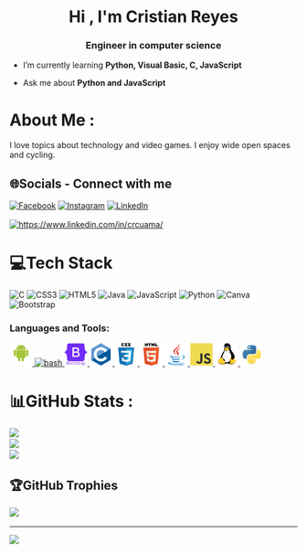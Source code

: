 <h1 align="center">Hi , I'm Cristian Reyes</h1>
<h3 align="center">Engineer in computer science</h3>

-  I’m currently learning **Python, Visual Basic, C, JavaScript**

-  Ask me about **Python and JavaScript**
# About Me :

I love topics about technology and video games.
I enjoy wide open spaces and cycling.

## 🌐Socials - Connect with me
[![Facebook](https://img.shields.io/badge/Facebook-%231877F2.svg?logo=Facebook&logoColor=white)](https://facebook.com/CuamatziReyes) [![Instagram](https://img.shields.io/badge/Instagram-%23E4405F.svg?logo=Instagram&logoColor=white)](https://instagram.com/crcuama) [![LinkedIn](https://img.shields.io/badge/LinkedIn-%230077B5.svg?logo=linkedin&logoColor=white)](https://linkedin.com/in/crcuama) 
<p align="left">
<a href="https://www.linkedin.com/in/crcuama/" target="blank"><img align="center" src="https://raw.githubusercontent.com/rahuldkjain/github-profile-readme-generator/master/src/images/icons/Social/linked-in-alt.svg" alt="https://www.linkedin.com/in/crcuama/" height="30" width="40" /></a>
</p>

# 💻Tech Stack
![C](https://img.shields.io/badge/c-%2300599C.svg?style=plastic&logo=c&logoColor=white) ![CSS3](https://img.shields.io/badge/css3-%231572B6.svg?style=plastic&logo=css3&logoColor=white) ![HTML5](https://img.shields.io/badge/html5-%23E34F26.svg?style=plastic&logo=html5&logoColor=white) ![Java](https://img.shields.io/badge/java-%23ED8B00.svg?style=plastic&logo=java&logoColor=white) ![JavaScript](https://img.shields.io/badge/javascript-%23323330.svg?style=plastic&logo=javascript&logoColor=%23F7DF1E) ![Python](https://img.shields.io/badge/python-3670A0?style=plastic&logo=python&logoColor=ffdd54) ![Canva](https://img.shields.io/badge/Canva-%2300C4CC.svg?style=plastic&logo=Canva&logoColor=white) ![Bootstrap](https://img.shields.io/badge/bootstrap-%23563D7C.svg?style=plastic&logo=bootstrap&logoColor=white)
<h3 align="left">Languages and Tools:</h3>
<p align="left"> <a href="https://developer.android.com" target="_blank" rel="noreferrer"> <img src="https://raw.githubusercontent.com/devicons/devicon/master/icons/android/android-original-wordmark.svg" alt="android" width="40" height="40"/> </a> <a href="https://www.gnu.org/software/bash/" target="_blank" rel="noreferrer"> <img src="https://www.vectorlogo.zone/logos/gnu_bash/gnu_bash-icon.svg" alt="bash" width="40" height="40"/> </a> <a href="https://getbootstrap.com" target="_blank" rel="noreferrer"> <img src="https://raw.githubusercontent.com/devicons/devicon/master/icons/bootstrap/bootstrap-plain-wordmark.svg" alt="bootstrap" width="40" height="40"/> </a> <a href="https://www.cprogramming.com/" target="_blank" rel="noreferrer"> <img src="https://raw.githubusercontent.com/devicons/devicon/master/icons/c/c-original.svg" alt="c" width="40" height="40"/> </a> <a href="https://www.w3schools.com/css/" target="_blank" rel="noreferrer"> <img src="https://raw.githubusercontent.com/devicons/devicon/master/icons/css3/css3-original-wordmark.svg" alt="css3" width="40" height="40"/> </a> <a href="https://www.w3.org/html/" target="_blank" rel="noreferrer"> <img src="https://raw.githubusercontent.com/devicons/devicon/master/icons/html5/html5-original-wordmark.svg" alt="html5" width="40" height="40"/> </a> <a href="https://www.java.com" target="_blank" rel="noreferrer"> <img src="https://raw.githubusercontent.com/devicons/devicon/master/icons/java/java-original.svg" alt="java" width="40" height="40"/> </a> <a href="https://developer.mozilla.org/en-US/docs/Web/JavaScript" target="_blank" rel="noreferrer"> <img src="https://raw.githubusercontent.com/devicons/devicon/master/icons/javascript/javascript-original.svg" alt="javascript" width="40" height="40"/> </a> <a href="https://www.linux.org/" target="_blank" rel="noreferrer"> <img src="https://raw.githubusercontent.com/devicons/devicon/master/icons/linux/linux-original.svg" alt="linux" width="40" height="40"/> </a> <a href="https://www.python.org" target="_blank" rel="noreferrer"> <img src="https://raw.githubusercontent.com/devicons/devicon/master/icons/python/python-original.svg" alt="python" width="40" height="40"/> </a> </p>


# 📊GitHub Stats :
![](https://github-readme-stats.vercel.app/api?username=CuamatziCRC&theme=vue-dark&hide_border=false&include_all_commits=false&count_private=false)<br/>
![](https://github-readme-streak-stats.herokuapp.com/?user=CuamatziCRC&theme=vue-dark&hide_border=false)<br/>
![](https://github-readme-stats.vercel.app/api/top-langs/?username=CuamatziCRC&theme=vue-dark&hide_border=false&include_all_commits=false&count_private=false&layout=compact)

## 🏆GitHub Trophies
![](https://github-profile-trophy.vercel.app/?username=CuamatziCRC&theme=algolia&no-frame=true&no-bg=false&margin-w=4)

---
[![](https://visitcount.itsvg.in/api?id=CuamatziCRC&icon=6&color=1)](https://visitcount.itsvg.in)








